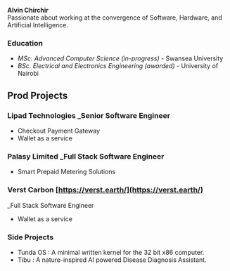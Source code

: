 **Alvin Chirchir**  
Passionate about working at the convergence of Software, Hardware, and Artificial Intelligence.

### Education
- _MSc. Advanced Computer Science (in-progress)_ - Swansea University
- _BSc. Electrical and Electronics Engineering (awarded)_ - University of Nairobi 
 

## Prod Projects
### Lipad Technologies _Senior Software Engineer  
- Checkout Payment Gateway  
- Wallet as a service

### Palasy Limited _Full Stack Software Engineer
- Smart Prepaid Metering Solutions
  
### Verst Carbon [https://verst.earth/](https://verst.earth/)
_Full Stack Software Engineer
- Wallet as a service

### Side Projects
- Tunda OS : A minimal written kernel for the 32 bit x86 computer.
- Tibu : A nature-inspired AI powered Disease Diagnosis Assistant.

